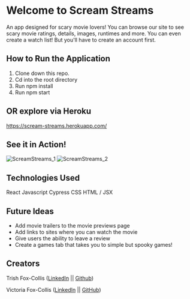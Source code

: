 # Welcome to Scream Streams

An app designed for scary movie lovers! You can browse our site to see scary movie ratings, details, images, runtimes and more. You can even create a watch list! But you'll have to create an account first. 

## How to Run the Application

1. Clone down this repo.
2. Cd into the root directory
3. Run npm install
4. Run npm start

## OR explore via Heroku
https://scream-streams.herokuapp.com/

## See it in Action!
![ScreamStreams_1](https://user-images.githubusercontent.com/98445902/179438862-ba17d934-0610-492b-a669-e8f1420fac25.gif)
![ScreamStreams_2](https://user-images.githubusercontent.com/98445902/179438893-f5875d70-c07d-4ff7-abbb-8b30814937c5.gif)

## Technologies Used

React
Javascript
Cypress
CSS
HTML / JSX

## Future Ideas 

- Add movie trailers to the movie previews page
- Add links to sites where you can watch the movie 
- Give users the ability to leave a review
- Create a games tab that takes you to simple but spooky games!

## Creators

Trish Fox-Collis ([LinkedIn](https://www.linkedin.com/in/trish-fox-collis/) || [Github](https://github.com/tfoxcollis))

Victoria Fox-Collis ([LinkedIn](https://www.linkedin.com/in/victoria-fox-collis/) || [GitHub](https://github.com/VictoriaFC))


